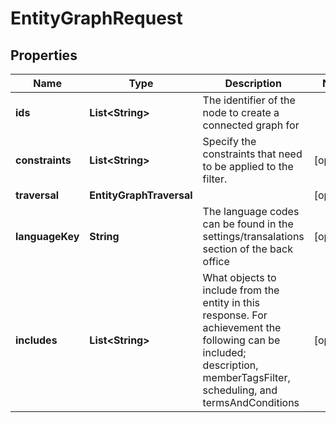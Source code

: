 

# EntityGraphRequest


## Properties

Name | Type | Description | Notes
------------ | ------------- | ------------- | -------------
**ids** | **List&lt;String&gt;** | The identifier of the node to create a connected graph for | 
**constraints** | **List&lt;String&gt;** | Specify the constraints that need to be applied to the filter. |  [optional]
**traversal** | **EntityGraphTraversal** |  |  [optional]
**languageKey** | **String** | The language codes can be found in the settings/transalations section of the back office |  [optional]
**includes** | **List&lt;String&gt;** | What objects to include from the entity in this response. For achievement the following can be included; description, memberTagsFilter, scheduling, and termsAndConditions |  [optional]



